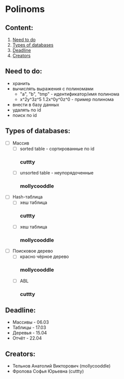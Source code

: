   # Polinoms

  ## Content:
  1. [Need to do](https://github.com/mollycooddle/skip_chips#need-to-do)
  2. [Types of databases](https://github.com/mollycooddle/skip_chips#types-of-databases)
  3. [Deadline](https://github.com/mollycooddle/skip_chips#deadline)
  4. [Creators](https://github.com/mollycooddle/skip_chips#creators)

  ## Need to do:
  + хранить
  + вычислять выражения с полиномами
	+ "a", "b", "tmp" - идентификатор/имя полинома
	+ x^2y^3z^5 1.2x^0y^0z^0 - пример полинома
  + внести в базу данных
  + удалять по id
  + поиск по id

  ## Types of databases:
  - [ ]  Массив
	  - [ ] sorted table - сортированные по id
		### __cuttty__
	  - [ ] unsorted table - неупорядоченные
		### __mollycooddle__

  - [ ] Hash-таблица
	  - [ ] хеш таблица
		### __cuttty__
	  - [ ] хеш таблица
		### __mollycooddle__

  - [ ] Поисковое дерево
	- [ ] красно чёрное дерево
		### __mollycooddle__
	- [ ] ABL
		### __cuttty__

  ## Deadline:
  + Массивы - 06.03
  + Таблицы - 17.03
  + Деревья - 15.04
  + Отчёт - 22.04
  
  ## Creators: 
  + Тельнов Анатолий Викторович (mollycooddle)
  + Фролова Софья Юрьевна (cuttty)


